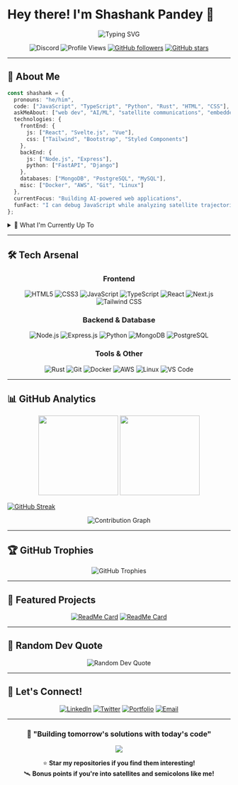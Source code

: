 # Hey there! I'm Shashank Pandey 👋

<div align="center">
  <img src="https://readme-typing-svg.demolab.com?font=Fira+Code&size=22&pause=1000&color=00D9FF&center=true&vCenter=true&width=600&lines=Full-Stack+Developer+%7C+AI+Explorer;Satellite+Communications+Enthusiast;Building+the+Future%2C+One+Line+at+a+Time" alt="Typing SVG" />
</div>

<div align="center">
  
  ![Discord](https://dcbadge.limes.pink/api/shield/1201129677457215558)
  ![Profile Views](https://komarev.com/ghpvc/?username=shashankpandey04&color=blueviolet&style=flat-square)
  [![GitHub followers](https://img.shields.io/github/followers/shashankpandey04?label=Followers&style=social)](https://github.com/shashankpandey04?tab=followers)
  [![GitHub stars](https://img.shields.io/github/stars/shashankpandey04?label=Stars&style=social)](https://github.com/shashankpandey04)
  
</div>

---

## 🚀 About Me

```typescript
const shashank = {
  pronouns: "he/him",
  code: ["JavaScript", "TypeScript", "Python", "Rust", "HTML", "CSS"],
  askMeAbout: ["web dev", "AI/ML", "satellite communications", "embedded systems"],
  technologies: {
    frontEnd: {
      js: ["React", "Svelte.js", "Vue"],
      css: ["Tailwind", "Bootstrap", "Styled Components"]
    },
    backEnd: {
      js: ["Node.js", "Express"],
      python: ["FastAPI", "Django"]
    },
    databases: ["MongoDB", "PostgreSQL", "MySQL"],
    misc: ["Docker", "AWS", "Git", "Linux"]
  },
  currentFocus: "Building AI-powered web applications",
  funFact: "I can debug JavaScript while analyzing satellite trajectories 🛰️"
};
```

<details>
<summary>🎯 What I'm Currently Up To</summary>
<br>

- 🔭 Deep diving into **Advanced React Patterns** and **Node.js Microservices**
- 🤖 Exploring **AI/ML with Python** - building smarter applications
- 🛰️ Researching **Satellite Communication protocols** and **Signal Processing**
- 🦀 Learning **Rust** for system-level programming
- 📡 Studying **RTOS** and **Embedded Systems** for defense applications
- 💡 ADHD-powered productivity - always juggling multiple exciting projects!

</details>

---

## 🛠️ Tech Arsenal

<div align="center">

### Frontend
![HTML5](https://img.shields.io/badge/HTML5-E34F26?style=for-the-badge&logo=html5&logoColor=white)
![CSS3](https://img.shields.io/badge/CSS3-1572B6?style=for-the-badge&logo=css3&logoColor=white)
![JavaScript](https://img.shields.io/badge/JavaScript-F7DF1E?style=for-the-badge&logo=javascript&logoColor=black)
![TypeScript](https://img.shields.io/badge/TypeScript-007ACC?style=for-the-badge&logo=typescript&logoColor=white)
![React](https://img.shields.io/badge/React-20232A?style=for-the-badge&logo=react&logoColor=61DAFB)
![Next.js](https://img.shields.io/badge/Next.js-000000?style=for-the-badge&logo=next.js&logoColor=white)
![Tailwind CSS](https://img.shields.io/badge/Tailwind_CSS-38B2AC?style=for-the-badge&logo=tailwind-css&logoColor=white)

### Backend & Database
![Node.js](https://img.shields.io/badge/Node.js-43853D?style=for-the-badge&logo=node.js&logoColor=white)
![Express.js](https://img.shields.io/badge/Express.js-404D59?style=for-the-badge&logo=express&logoColor=white)
![Python](https://img.shields.io/badge/Python-3776AB?style=for-the-badge&logo=python&logoColor=white)
![MongoDB](https://img.shields.io/badge/MongoDB-4EA94B?style=for-the-badge&logo=mongodb&logoColor=white)
![PostgreSQL](https://img.shields.io/badge/PostgreSQL-316192?style=for-the-badge&logo=postgresql&logoColor=white)

### Tools & Other
![Rust](https://img.shields.io/badge/Rust-000000?style=for-the-badge&logo=rust&logoColor=white)
![Git](https://img.shields.io/badge/Git-F05032?style=for-the-badge&logo=git&logoColor=white)
![Docker](https://img.shields.io/badge/Docker-2496ED?style=for-the-badge&logo=docker&logoColor=white)
![AWS](https://img.shields.io/badge/AWS-232F3E?style=for-the-badge&logo=amazon&logoColor=white)
![Linux](https://img.shields.io/badge/Linux-FCC624?style=for-the-badge&logo=linux&logoColor=black)
![VS Code](https://img.shields.io/badge/VS_Code-007ACC?style=for-the-badge&logo=visual-studio-code&logoColor=white)

</div>

---

## 📊 GitHub Analytics

<div align="center">
  <img height="180em" src="https://github-readme-stats.vercel.app/api?username=shashankpandey04&show_icons=true&theme=tokyonight&include_all_commits=true&count_private=true"/>
  <img height="180em" src="https://github-readme-stats.vercel.app/api/top-langs/?username=shashankpandey04&layout=compact&langs_count=8&theme=tokyonight"/>
</div>

[![GitHub Streak](https://streak-stats.demolab.com?user=shashankpandey04&theme=dark&hide_border=true)](https://git.io/streak-stats)

<div align="center">
  <img src="https://github-readme-activity-graph.vercel.app/graph?username=shashankpandey04&theme=tokyo-night&hide_border=true" alt="Contribution Graph"/>
</div>

---

## 🏆 GitHub Trophies

<div align="center">
  <img src="https://github-profile-trophy.vercel.app/?username=shashankpandey04&theme=tokyonight&no-frame=false&no-bg=false&margin-w=4" alt="GitHub Trophies"/>
</div>

---

## 💼 Featured Projects

<div align="center">

[![ReadMe Card](https://github-readme-stats.vercel.app/api/pin/?username=shashankpandey04&repo=Cyni&theme=tokyonight)](https://github.com/shashankpandey04/Cyni)
[![ReadMe Card](https://github-readme-stats.vercel.app/api/pin/?username=shashankpandey04&repo=Event-Mailer&theme=tokyonight)](https://github.com/shashankpandey04/Event-Mailer)

</div>

---

## 🌟 Random Dev Quote

<div align="center">
  <img src="https://quotes-github-readme.vercel.app/api?type=horizontal&theme=tokyonight" alt="Random Dev Quote"/>
</div>

---

## 🤝 Let's Connect!

<div align="center">
  
[![LinkedIn](https://img.shields.io/badge/LinkedIn-0077B5?style=for-the-badge&logo=linkedin&logoColor=white)](https://www.linkedin.com/in/shashankpandey04/)
[![Twitter](https://img.shields.io/badge/Twitter-1DA1F2?style=for-the-badge&logo=twitter&logoColor=white)](https://x.com/ShashankP04)
[![Portfolio](https://img.shields.io/badge/Portfolio-FF5722?style=for-the-badge&logo=google-chrome&logoColor=white)](https://shashankpandey04.github.io)
[![Email](https://img.shields.io/badge/Email-D14836?style=for-the-badge&logo=gmail&logoColor=white)](mailto:contact.shashankpandey04@gmail.com)

</div>

---

<div align="center">
  
### 🎯 "Building tomorrow's solutions with today's code"

<img src="https://capsule-render.vercel.app/api?type=waving&color=gradient&height=100&section=footer&animation=twinkling"/>

⭐ **Star my repositories if you find them interesting!**  
🛰️ **Bonus points if you're into satellites and semicolons like me!**

</div>
